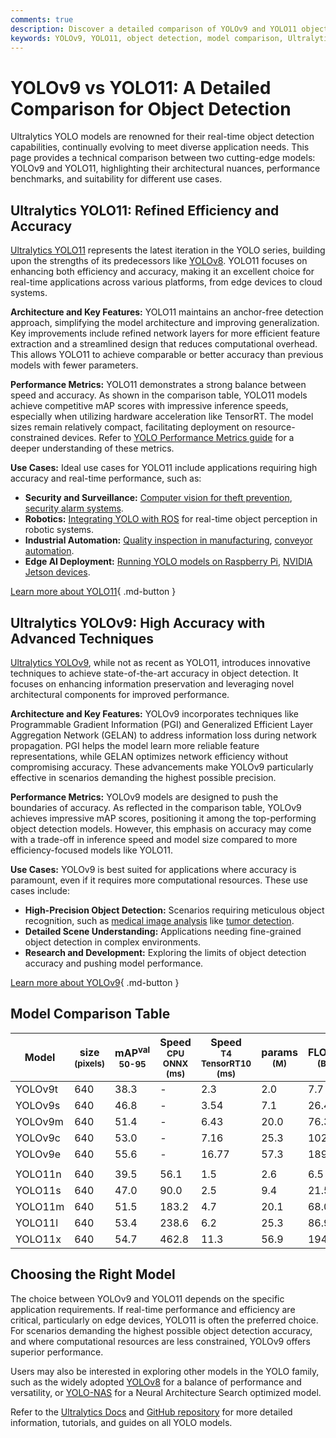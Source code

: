 ```yaml
---
comments: true
description: Discover a detailed comparison of YOLOv9 and YOLO11 object detection models. Explore architecture, benchmarks, and use cases to choose the right model.
keywords: YOLOv9, YOLO11, object detection, model comparison, Ultralytics, real-time AI, machine learning, computer vision, edge AI, benchmarks, performance metrics
---
```


# YOLOv9 vs YOLO11: A Detailed Comparison for Object Detection

Ultralytics YOLO models are renowned for their real-time object detection capabilities, continually evolving to meet diverse application needs. This page provides a technical comparison between two cutting-edge models: YOLOv9 and YOLO11, highlighting their architectural nuances, performance benchmarks, and suitability for different use cases.

<script async src="https://cdn.jsdelivr.net/npm/chart.js@3.9.1/dist/chart.min.js"></script>
<script defer src="../../javascript/benchmark.js"></script>

<canvas id="modelComparisonChart" width="1024" height="400" active-models='["YOLOv9", "YOLO11"]'></canvas>

## Ultralytics YOLO11: Refined Efficiency and Accuracy

[Ultralytics YOLO11](https://docs.ultralytics.com/models/yolo11/) represents the latest iteration in the YOLO series, building upon the strengths of its predecessors like [YOLOv8](https://docs.ultralytics.com/models/yolov8/). YOLO11 focuses on enhancing both efficiency and accuracy, making it an excellent choice for real-time applications across various platforms, from edge devices to cloud systems.

**Architecture and Key Features:**
YOLO11 maintains an anchor-free detection approach, simplifying the model architecture and improving generalization. Key improvements include refined network layers for more efficient feature extraction and a streamlined design that reduces computational overhead. This allows YOLO11 to achieve comparable or better accuracy than previous models with fewer parameters.

**Performance Metrics:**
YOLO11 demonstrates a strong balance between speed and accuracy. As shown in the comparison table, YOLO11 models achieve competitive mAP scores with impressive inference speeds, especially when utilizing hardware acceleration like TensorRT. The model sizes remain relatively compact, facilitating deployment on resource-constrained devices. Refer to [YOLO Performance Metrics guide](https://docs.ultralytics.com/guides/yolo-performance-metrics/) for a deeper understanding of these metrics.

**Use Cases:**
Ideal use cases for YOLO11 include applications requiring high accuracy and real-time performance, such as:

- **Security and Surveillance:** [Computer vision for theft prevention](https://www.ultralytics.com/blog/computer-vision-for-theft-prevention-enhancing-security), [security alarm systems](https://www.ultralytics.com/blog/security-alarm-system-projects-with-ultralytics-yolov8).
- **Robotics:** [Integrating YOLO with ROS](https://docs.ultralytics.com/guides/ros-quickstart/) for real-time object perception in robotic systems.
- **Industrial Automation:** [Quality inspection in manufacturing](https://www.ultralytics.com/blog/quality-inspection-in-manufacturing-traditional-vs-deep-learning-methods), [conveyor automation](https://www.ultralytics.com/blog/yolo11-enhancing-efficiency-conveyor-automation).
- **Edge AI Deployment:** [Running YOLO models on Raspberry Pi](https://docs.ultralytics.com/guides/raspberry-pi/), [NVIDIA Jetson devices](https://docs.ultralytics.com/guides/nvidia-jetson/).

[Learn more about YOLO11](https://docs.ultralytics.com/models/yolo11/){ .md-button }

## Ultralytics YOLOv9: High Accuracy with Advanced Techniques

[Ultralytics YOLOv9](https://docs.ultralytics.com/models/yolov9/), while not as recent as YOLO11, introduces innovative techniques to achieve state-of-the-art accuracy in object detection. It focuses on enhancing information preservation and leveraging novel architectural components for improved performance.

**Architecture and Key Features:**
YOLOv9 incorporates techniques like Programmable Gradient Information (PGI) and Generalized Efficient Layer Aggregation Network (GELAN) to address information loss during network propagation. PGI helps the model learn more reliable feature representations, while GELAN optimizes network efficiency without compromising accuracy. These advancements make YOLOv9 particularly effective in scenarios demanding the highest possible precision.

**Performance Metrics:**
YOLOv9 models are designed to push the boundaries of accuracy. As reflected in the comparison table, YOLOv9 achieves impressive mAP scores, positioning it among the top-performing object detection models. However, this emphasis on accuracy may come with a trade-off in inference speed and model size compared to more efficiency-focused models like YOLO11.

**Use Cases:**
YOLOv9 is best suited for applications where accuracy is paramount, even if it requires more computational resources. These use cases include:

- **High-Precision Object Detection:** Scenarios requiring meticulous object recognition, such as [medical image analysis](https://www.ultralytics.com/glossary/medical-image-analysis) like [tumor detection](https://www.ultralytics.com/blog/using-yolo11-for-tumor-detection-in-medical-imaging).
- **Detailed Scene Understanding:** Applications needing fine-grained object detection in complex environments.
- **Research and Development:** Exploring the limits of object detection accuracy and pushing model performance.

[Learn more about YOLOv9](https://docs.ultralytics.com/models/yolov9/){ .md-button }

## Model Comparison Table

| Model   | size<br><sup>(pixels) | mAP<sup>val<br>50-95 | Speed<br><sup>CPU ONNX<br>(ms) | Speed<br><sup>T4 TensorRT10<br>(ms) | params<br><sup>(M) | FLOPs<br><sup>(B) |
| ------- | --------------------- | -------------------- | ------------------------------ | ----------------------------------- | ------------------ | ----------------- |
| YOLOv9t | 640                   | 38.3                 | -                              | 2.3                                 | 2.0                | 7.7               |
| YOLOv9s | 640                   | 46.8                 | -                              | 3.54                                | 7.1                | 26.4              |
| YOLOv9m | 640                   | 51.4                 | -                              | 6.43                                | 20.0               | 76.3              |
| YOLOv9c | 640                   | 53.0                 | -                              | 7.16                                | 25.3               | 102.1             |
| YOLOv9e | 640                   | 55.6                 | -                              | 16.77                               | 57.3               | 189.0             |
|         |                       |                      |                                |                                     |                    |                   |
| YOLO11n | 640                   | 39.5                 | 56.1                           | 1.5                                 | 2.6                | 6.5               |
| YOLO11s | 640                   | 47.0                 | 90.0                           | 2.5                                 | 9.4                | 21.5              |
| YOLO11m | 640                   | 51.5                 | 183.2                          | 4.7                                 | 20.1               | 68.0              |
| YOLO11l | 640                   | 53.4                 | 238.6                          | 6.2                                 | 25.3               | 86.9              |
| YOLO11x | 640                   | 54.7                 | 462.8                          | 11.3                                | 56.9               | 194.9             |

## Choosing the Right Model

The choice between YOLOv9 and YOLO11 depends on the specific application requirements. If real-time performance and efficiency are critical, particularly on edge devices, YOLO11 is often the preferred choice. For scenarios demanding the highest possible object detection accuracy, and where computational resources are less constrained, YOLOv9 offers superior performance.

Users may also be interested in exploring other models in the YOLO family, such as the widely adopted [YOLOv8](https://docs.ultralytics.com/models/yolov8/) for a balance of performance and versatility, or [YOLO-NAS](https://docs.ultralytics.com/models/yolo-nas/) for a Neural Architecture Search optimized model.

Refer to the [Ultralytics Docs](https://docs.ultralytics.com/guides/) and [GitHub repository](https://github.com/ultralytics/ultralytics) for more detailed information, tutorials, and guides on all YOLO models.
